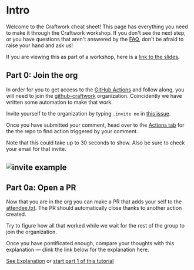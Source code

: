 # Intro
Welcome to the Craftwork cheat sheet! This page has everything you need to make it through the Craftwork workshop. If you don't see the next step, or you have questions that aren't answered by the [FAQ](workshop/FAQ.md), don't be afraid to raise your hand and ask us!

If you are viewing this as part of a workshop, here is a [link to the slides](https://drive.google.com/file/d/18AIorSzf-h6JpZh0nXUg_wQzhCh7llE4/view?usp=sharing).


## Part 0: Join the org

In order for you to get access to the [GitHub Actions](https://github.com/features/actions) and follow along, you will need to join the [github-craftwork](https://github.com/github-craftwork) organization. Coincidently we have written some automation to make that work. 

Invite yourself to the organization by typing  `.invite me` in [this issue](https://github.com/github-craftwork/start-here/issues/100).

Once you have submitted your comment, head over to the [Actions tab](https://github.com/github-craftwork/start-here/actions?workflow=Invite+a+contributor) for the the repo to find action triggered by your comment. 

Note that  this could take up to 30 seconds to show. Also be sure to check your email for that invite.

![invite example](https://user-images.githubusercontent.com/20134767/112921024-11267200-90d8-11eb-82b3-996b1f176a34.png)
----------

## Part 0a: Open a PR

Now that you are in the org you can make a PR that adds your self to the [attendee.txt](attendees.txt). The PR should automatically close thanks to another action created. 

Try to figure how all that worked while we wait for the rest of the group to join the organization.

Once you have pontificated enough, compare your thoughts with this explanation — clink the link below for the explanation here.

[See Explanation](workshop/part0-explanation.md) or [start part 1 of this tutorial](workshop/part1-hello-world.md)

